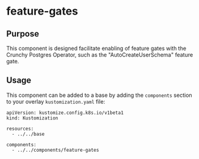 # feature-gates

## Purpose

This component is designed facilitate enabling of feature gates with the Crunchy Postgres Operator, such as the
"AutoCreateUserSchema" feature gate.

## Usage

This component can be added to a base by adding the `components` section to your overlay `kustomization.yaml` file:

```
apiVersion: kustomize.config.k8s.io/v1beta1
kind: Kustomization

resources:
  - ../../base

components:
  - ../../components/feature-gates
```
